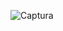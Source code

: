 ![Captura](https://user-images.githubusercontent.com/63978504/174392392-b128a340-1df2-4020-bce4-49cd419b3dca.PNG)
